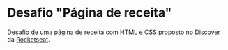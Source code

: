 # Desafio "Página de receita"

Desafio de uma página de receita com HTML e CSS proposto no <a href="https://app.rocketseat.com.br/discover">Discover</a> da <a href="https://www.rocketseat.com.br/">Rocketseat</a>.
